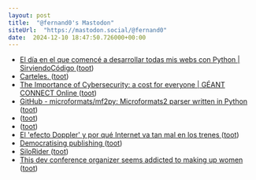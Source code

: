 ```yaml
---
layout: post
title:  "@fernand0's Mastodon"
siteUrl:  "https://mastodon.social/@fernand0"
date:  2024-12-10 18:47:50.726000+00:00
---
```

*  [El día en el que comencé a desarrollar todas mis webs con Python \| SirviendoCódigo ](https://sirviendocodigo.com/el-dia-en-el-que-comence-a-desarrollar-todas-mis-webs-con-python) ([toot](https://mastodon.social/@fernand0/113630017664487141))
*  [Carteles. ](https://avecesunafoto.wordpress.com/2024/12/10/carteles) ([toot](https://mastodon.social/@fernand0/113629900947960039))
*  [The Importance of Cybersecurity: a cost for everyone \| GÉANT CONNECT Online ](https://connect.geant.org/2024/10/10/the-importance-of-cybersecurity-a-cost-for-everyon) ([toot](https://mastodon.social/@fernand0/113629650131583022))
*  [GitHub - microformats/mf2py: Microformats2 parser written in Python ](https://github.com/microformats/mf2p) ([toot](https://mastodon.social/@fernand0/113629509172646714))
*  [ ](https://mastodon.social/users/fernand0/statuses/113629458475083147/activity) ([toot](https://mastodon.social/users/fernand0/statuses/113629458475083147/activity))
*  [ ](https://floss.social/@alberto_molina) ([toot](https://mastodon.social/@fernand0/113629458260989091))
*  [El 'efecto Doppler' y por qué Internet va tan mal en los trenes ](https://www.elindependiente.com/economia/2024/11/13/el-efecto-doppler-y-por-que-internet-va-tan-mal-en-los-trenes) ([toot](https://mastodon.social/@fernand0/113629140241116655))
*  [Democratising publishing ](https://john.onolan.org/democratising-publishing) ([toot](https://mastodon.social/@fernand0/113628468193744569))
*  [SiloRider ](https://bolt80.com/silorider) ([toot](https://mastodon.social/@fernand0/113628285041571581))
*  [This dev conference organizer seems addicted to making up women ](https://www.theverge.com/2023/11/28/23978254/devternity-jdkon-developer-conference-fake-women-speaker) ([toot](https://mastodon.social/@fernand0/113628023114449180))
